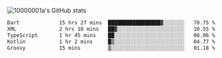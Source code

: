 ![10000001a's GitHub stats](https://github-readme-stats.vercel.app/api?username=10000001a&show_icons=true&theme=onedark&count_private=true)

<!-- [![Top Langs](https://github-readme-stats.vercel.app/api/top-langs/?username=10000001a&layout=compact&theme=onedark&langs_count=5)](https://github.com/anuraghazra/github-readme-stats) -->
<!--
**10000001a/10000001a** is a ✨ _special_ ✨ repository because its `README.md` (this file) appears on your GitHub profile.

Here are some ideas to get you started:

- 🔭 I’m currently working on ...
- 🌱 I’m currently learning ...
- 👯 I’m looking to collaborate on ...
- 🤔 I’m looking for help with ...
- 💬 Ask me about ...
- 📫 How to reach me: ...
- 😄 Pronouns: ...
- ⚡ Fun fact: ...
-->

<!--START_SECTION:waka-->

```txt
Dart             15 hrs 27 mins  █████████████████▓░░░░░░░   70.75 %
XML              2 hrs 18 mins   ██▓░░░░░░░░░░░░░░░░░░░░░░   10.55 %
TypeScript       1 hr 45 mins    ██░░░░░░░░░░░░░░░░░░░░░░░   08.06 %
Kotlin           1 hr 2 mins     █▒░░░░░░░░░░░░░░░░░░░░░░░   04.77 %
Groovy           15 mins         ▒░░░░░░░░░░░░░░░░░░░░░░░░   01.18 %
```

<!--END_SECTION:waka-->
